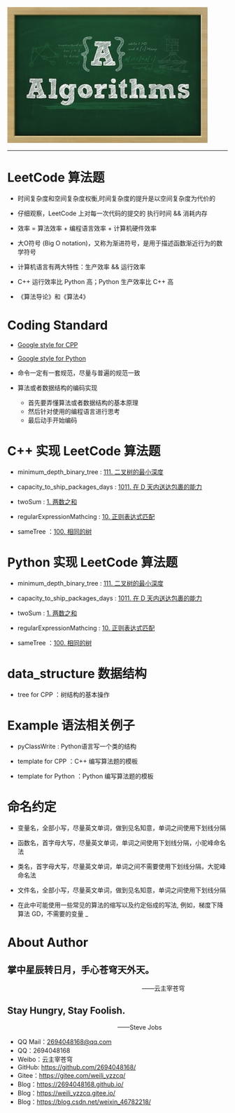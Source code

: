 ![algorithms Logo](./logo.png)

--------------------------------------------------------------------------------
# LeetCode 算法题
- 时间复杂度和空间复杂度权衡,时间复杂度的提升是以空间复杂度为代价的

- 仔细观察，LeetCode 上对每一次代码的提交的 执行时间 && 消耗内存

- 效率 = 算法效率 + 编程语言效率 + 计算机硬件效率

- 大O符号 (Big O notation)，又称为渐进符号，是用于描述函数渐近行为的数学符号

- 计算机语言有两大特性：生产效率 && 运行效率

- C++ 运行效率比 Python 高；Python 生产效率比 C++ 高

- 《算法导论》和《算法4》


# Coding Standard
- [Google style for CPP](https://zh-google-styleguide.readthedocs.io/en/latest/google-cpp-styleguide/contents/)

- [Google style for Python](https://zh-google-styleguide.readthedocs.io/en/latest/google-python-styleguide/contents/)

- 命令一定有一套规范，尽量与普遍的规范一致

- 算法或者数据结构的编码实现
    - 首先要弄懂算法或者数据结构的基本原理
    - 然后针对使用的编程语言进行思考
    - 最后动手开始编码


# C++ 实现 LeetCode 算法题
- minimum_depth_binary_tree : [111. 二叉树的最小深度](https://leetcode-cn.com/problems/minimum-depth-of-binary-tree/)

- capacity_to_ship_packages_days : [1011. 在 D 天内送达包裹的能力](https://leetcode-cn.com/problems/capacity-to-ship-packages-within-d-days/)

- twoSum : [1. 两数之和](https://leetcode-cn.com/problems/two-sum/)

- regularExpressionMathcing : [10. 正则表达式匹配](https://leetcode-cn.com/problems/regular-expression-matching)

- sameTree ：[100. 相同的树](https://leetcode-cn.com/problems/same-tree/)


# Python 实现 LeetCode 算法题
- minimum_depth_binary_tree : [111. 二叉树的最小深度](https://leetcode-cn.com/problems/minimum-depth-of-binary-tree/)

- capacity_to_ship_packages_days : [1011. 在 D 天内送达包裹的能力](https://leetcode-cn.com/problems/capacity-to-ship-packages-within-d-days/)

- twoSum : [1. 两数之和](https://leetcode-cn.com/problems/two-sum/)

- regularExpressionMathcing : [10. 正则表达式匹配](https://leetcode-cn.com/problems/regular-expression-matching)

- sameTree ：[100. 相同的树](https://leetcode-cn.com/problems/same-tree/)


# data_structure 数据结构
- tree for CPP ：树结构的基本操作

# Example 语法相关例子
- pyClassWrite : Python语言写一个类的结构

- template for CPP ：C++ 编写算法题的模板

- template for Python ：Python 编写算法题的模板


# 命名约定
- 变量名，全部小写，尽量英文单词，做到见名知意，单词之间使用下划线分隔

- 函数名，首字母大写，尽量英文单词，单词之间使用下划线分隔，小驼峰命名法

- 类名，首字母大写，尽量英文单词，单词之间不需要使用下划线分隔，大驼峰命名法

- 文件名，全部小写，尽量英文单词，做到见名知意，单词之间使用下划线分隔

- 在此中可能使用一些常见的算法的缩写以及约定俗成的写法, 例如，梯度下降算法 GD，不需要的变量 _


# About Author

## 掌中星辰转日月，手心苍穹天外天。
&emsp;&emsp;&emsp;&emsp;&emsp;&emsp;&emsp;&emsp;&emsp;&emsp;&emsp;&emsp;&emsp;&emsp;&emsp;&emsp;&emsp;&emsp;&emsp;&emsp;&emsp;&emsp;——云主宰苍穹

## Stay Hungry, Stay Foolish.
&emsp;&emsp;&emsp;&emsp;&emsp;&emsp;&emsp;&emsp;&emsp;&emsp;&emsp;&emsp;&emsp;&emsp;&emsp;&emsp;&emsp;&emsp;——Steve Jobs

- QQ Mail：2694048168@qq.com
- QQ：2694048168
- Weibo：云主宰苍穹
- GitHub: https://github.com/2694048168/
- Gitee：https://gitee.com/weili_yzzcq/
- Blog：https://2694048168.github.io/
- Blog：https://weili_yzzcq.gitee.io/ 
- Blog：https://blog.csdn.net/weixin_46782218/


